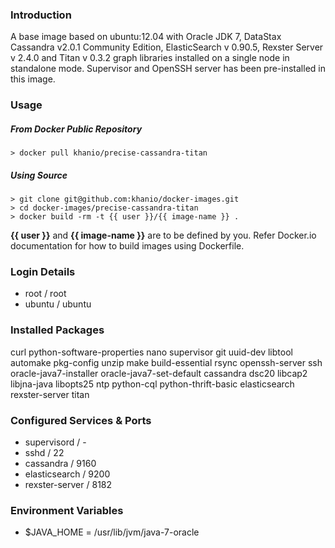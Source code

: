 ### Introduction

A base image based on ubuntu:12.04 with Oracle JDK 7, DataStax Cassandra v2.0.1 Community Edition, ElasticSearch v 0.90.5, Rexster Server v 2.4.0 and Titan v 0.3.2 graph libraries installed on a single node in standalone mode. Supervisor and OpenSSH server has been pre-installed in this image.

### Usage

##### From Docker Public Repository

	> docker pull khanio/precise-cassandra-titan

##### Using Source

	> git clone git@github.com:khanio/docker-images.git
	> cd docker-images/precise-cassandra-titan
	> docker build -rm -t {{ user }}/{{ image-name }} .

**{{ user }}** and **{{ image-name }}** are to be defined by you. Refer Docker.io documentation for how to build images using Dockerfile.

### Login Details

- root / root
- ubuntu / ubuntu

### Installed Packages

curl python-software-properties nano supervisor git uuid-dev libtool automake pkg-config unzip make build-essential rsync openssh-server ssh oracle-java7-installer oracle-java7-set-default cassandra dsc20 libcap2 libjna-java libopts25 ntp python-cql python-thrift-basic elasticsearch rexster-server titan

### Configured Services & Ports

- supervisord / -
- sshd / 22
- cassandra / 9160
- elasticsearch / 9200
- rexster-server / 8182

### Environment Variables

- $JAVA_HOME = /usr/lib/jvm/java-7-oracle